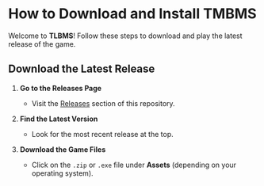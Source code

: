 # How to Download and Install **TMBMS**

Welcome to **TLBMS**! Follow these steps to download and play the latest release of the game.

## Download the Latest Release

1. **Go to the Releases Page**  
   - Visit the [Releases](https://github.com/TLMBS.git/releases) section of this repository.

2. **Find the Latest Version**  
   - Look for the most recent release at the top.

3. **Download the Game Files**  
   - Click on the `.zip` or `.exe` file under **Assets** (depending on your operating system).
